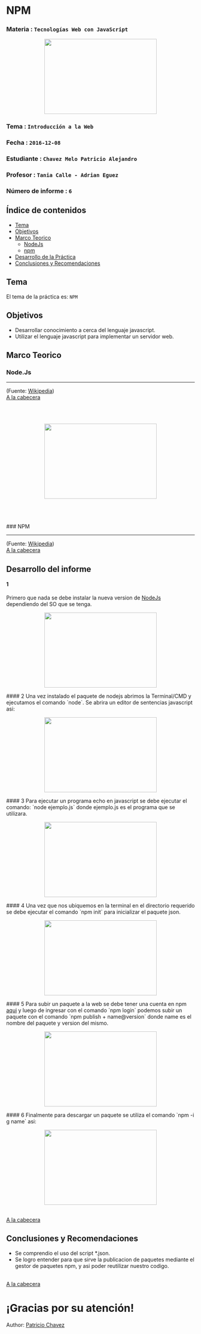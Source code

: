 # NPM

### Materia : `Tecnologías Web con JavaScript`

<p align="center">
<img src="http://www.javatpoint.com/images/javascript/javascript_logo.png" width="300" height="200">
</p>

### Tema : `Introducción a la Web` 
### Fecha : `2016-12-08`
### Estudiante : `Chavez Melo Patricio Alejandro`
### Profesor : `Tania Calle - Adrian Eguez`
### Número de informe : `6`

<a name="cabecera"></a>
## Índice de contenidos


- <a href="#tema">Tema</a>
- <a href="#objetivos">Objetivos</a>
- <a href="#marco-teorico">Marco Teorico</a>
  * <a href="#node">NodeJs</a>
  * <a href="#npm">npm</a>
- <a href="#desarrollo">Desarrollo de la Práctica</a>
- <a href="#conrec">Conclusiones y Recomendaciones</a> 

<a name="tema"></a>
## Tema
El tema de la práctica es: `NPM`

<a name="objetivos"></a>
## Objetivos

- Desarrollar conocimiento a cerca del lenguaje javascript.
- Utilizar el lenguaje javascript para implementar un servidor web.

<a name="marco-teorico"></a>
## Marco Teorico
<a name="node"></a>
### Node.Js

-------------------------------------------------------------------------

(Fuente: [Wikipedia](https://es.wikipedia.org/wiki/World_Wide_Web))
<br>
<a href="#cabecera">A la cabecera</a>

<br><br>
<p align="center">
<img src="https://upload.wikimedia.org/wikipedia/commons/thumb/b/b2/WWW_logo_by_Robert_Cailliau.svg/240px-WWW_logo_by_Robert_Cailliau.svg.png" width="300" height="200">
</p>
<br><br>
<br>
<a name="npm"></a>
### NPM

-------------------------------------------------------------------------


(Fuente: <a href="https://es.wikipedia.org/wiki/World_Wide_Web">Wikipedia</a>)
<br>
<a href="#cabecera">A la cabecera</a>


<a name="desarrollo"></a>
## Desarrollo del informe
#### 1 
Primero que nada se debe instalar la nueva version de <a href="">NodeJs</a> dependiendo del SO que se tenga.
<p align="center">
<img src="" width="300" height="200">
</p>
#### 2
Una vez instalado el paquete de nodejs abrimos la Terminal/CMD y ejecutamos el comando `node`. Se abrira un editor de sentencias javascript asi:
<p align="center">
<img src="" width="300" height="200">
</p>
#### 3
Para ejecutar un programa echo en javascript se debe ejecutar el comando: `node ejemplo.js` donde ejemplo.js es el programa que se utilizara.
<p align="center">
<img src="" width="300" height="200">
</p>
#### 4
Una vez que nos ubiquemos en la terminal en el directorio requerido se debe ejecutar el comando `npm init` para inicializar el paquete json. 
<p align="center">
<img src="" width="300" height="200">
</p>
#### 5
Para subir un paquete a la web se debe tener una cuenta en npm <a href="">aqui</a> y luego de ingresar con el comando  `npm login` podemos subir un paquete con el comando `npm publish + name@version` donde name es el nombre del paquete y version del mismo.
<p align="center">
<img src="" width="300" height="200">
</p>
#### 6
Finalmente para descargar un paquete se utiliza el comando `npm -i g name` asi:
<p align="center">
<img src="" width="300" height="200">
</p>

<br>
<a href="#cabecera">A la cabecera</a>



<a name="conrec"></a>
## Conclusiones y Recomendaciones

- Se comprendio el uso del script *.json.
- Se logro entender para que sirve la publicacion de paquetes mediante el gestor de paquetes npm, y asi poder reutilizar nuestro codigo.

<br>
<a href="#cabecera">A la cabecera</a>


# ¡Gracias por su atención!

Author: [Patricio Chavez](https://github.com/PatricioAlejandro)